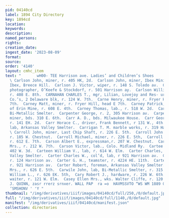 ```yaml
---
pid: 04140cd
label: 1894 City Directory
key: 1894cd
location: 
keywords: 
description: 
named_persons: 
rights: 
creation_date: 
ingest_date: '2023-08-09'
format: 
source: 
order: '4140'
layout: cmhc_item
text: "       wH00- TEE Harrison ave. Ladies’ and Children’s Shoes     CAR 85 CAS
  \ Carlson John, miner, r. 405 HK, 2d.  Carlson John, miner, Ibex Mining Co., r.
  Ibex, Breece Hill.  Carlson J. Victor, wiper, r. 148 S. Toledo av.  Carlson Peter,
  photographer, O’Keefe & Stockdorf, r. 501 Harrison ay.  Carlson William, miner,
  r. 408 E. 8th.  CARNAHAN CHARLES T., mgr, Lilian, Lovejoy and Res- urrection Mining
  Co.’s, 2 Delaware blk, r. 124 W. 7th.  Carne Henry, miner, r. Fryer Hill, head E.
  7th.  Carney Matt, miner, r. Fryer Hill, head E 7th.  Carney Patrick, miner, Maid
  of Erin Mine, r. 608 E. 4th.  Carney Thomas, lab., r. 518 W. 2d.  Caron C., wks.
  Bi-Metallic Smelter.  Carpenter George, r. 2, 305 Harrison av.  Carpenter James,
  miner, bds. 310 E. 6th.  Carr A. D., bds. Milwaukee House.  Carr George W., mining,
  r. 141 EH. 2d.  Carr Horace C., driver, Frank Bennett, r 131 W., 4th.  Carrier David,
  lab, Arkansas Valley Smelter.  Carrigan T. M. marble works, r. 319 Harrison av.
  \ Carroll John, miner, Last Chip Shaft, r. 226 E. 5th.  Carroll John C., miner,
  r. 185 W. Chestnut.  Carroll Michael, miner, r. 226 E. 5th,  Carroll Thomas, miner,
  r. 612 E. 7th.  Carson Albert E., expressman,r. 207 W. Chestnut.  Carson Joseph
  Mrs., r. 212 W. 7th.  Carson Victor, lab., Colo. Midland Ry.  Cartee Jackson, r.
  402 W. 3d.  Carteen William V., lab, r. 614 W. Elm.  Carter Charles, lab, Arkansas
  Valley Smelter.  Carter Charles W., col’d, lab, r 921 Harrison av.  Carter Edward,
  r. 124 Harrison av.  Carter G. H., teamster, r. 4224 HE. 11th.  Carter Rachel, col’d,
  r. 921 Harrison av.  Carter Robert, foreman, Arkansas Valley Smelter.  Carwile Amy
  Mrs., r. 626 E. 5th.  Carwile John, lab, Bi-Metallic Smelter, r. 315 W. 4th.  Carwile
  William L., r. 626 EK. 5th,  Cary Robert J., hardware, r. 226 W. 6th.  Case Henry,
  waiter, r. 121 W. Elm.  Casey Ellen Mrs., wks. Walter Cliffe, r. 120 E. 11th.     J,
  J. QUINN, zasr rrerz srnxer. WALL PAP  ra =o  HAVMSSVTO “WS WM 1889 G12 BUR 802
  ‘SMSHONV ' 'Y "
thumbnail: "/img/derivatives/iiif/images/04140cd/full/250,/0/default.jpg"
full: "/img/derivatives/iiif/images/04140cd/full/1140,/0/default.jpg"
manifest: "/img/derivatives/iiif/04140cd/manifest.json"
collection: directories
---
```

